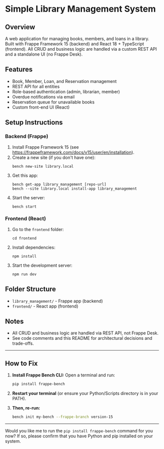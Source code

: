# Simple Library Management System

## Overview
A web application for managing books, members, and loans in a library. Built with Frappe Framework 15 (backend) and React 18 + TypeScript (frontend). All CRUD and business logic are handled via a custom REST API and a standalone UI (no Frappe Desk).

## Features
- Book, Member, Loan, and Reservation management
- REST API for all entities
- Role-based authentication (admin, librarian, member)
- Overdue notifications via email
- Reservation queue for unavailable books
- Custom front-end UI (React)

## Setup Instructions

### Backend (Frappe)
1. Install Frappe Framework 15 (see https://frappeframework.com/docs/v15/user/en/installation).
2. Create a new site (if you don't have one):
   ```
   bench new-site library.local
   ```
3. Get this app:
   ```
   bench get-app library_management [repo-url]
   bench --site library.local install-app library_management
   ```
4. Start the server:
   ```
   bench start
   ```

### Frontend (React)
1. Go to the `frontend` folder:
   ```
   cd frontend
   ```
2. Install dependencies:
   ```
   npm install
   ```
3. Start the development server:
   ```
   npm run dev
   ```

## Folder Structure
- `library_management/` - Frappe app (backend)
- `frontend/` - React app (frontend)

## Notes
- All CRUD and business logic are handled via REST API, not Frappe Desk.
- See code comments and this README for architectural decisions and trade-offs. 

---

## **How to Fix**

1. **Install Frappe Bench CLI:**
   Open a terminal and run:
   ```sh
   pip install frappe-bench
   ```

2. **Restart your terminal** (or ensure your Python/Scripts directory is in your PATH).

3. **Then, re-run:**
   ```sh
   bench init my-bench --frappe-branch version-15
   ```

---

Would you like me to run the `pip install frappe-bench` command for you now? If so, please confirm that you have Python and pip installed on your system. 
